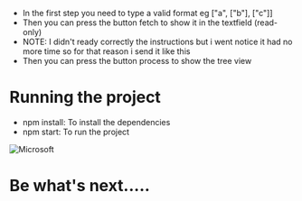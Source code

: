 - In the first step you need to type a valid format eg ["a", ["b"], ["c"]]
- Then you can press the button fetch to show it in the textfield (read-only)
- NOTE: I didn't ready correctly the instructions but i went notice it had no more time so for that reason i send it like this
- Then you can press the button process to show the tree view

# Running the project

- npm install: To install the dependencies
- npm start: To run the project

![Microsoft](https://posnetinformatica.com/admin/logos/1589890008_microsoft.jpg)

# Be what's next.....
